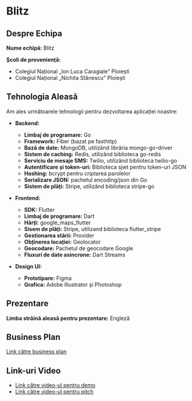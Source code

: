 # Blitz

## Despre Echipa

**Nume echipă:** Blitz

**Școli de proveniență:**

- Colegiul Național „Ion Luca Caragiale” Ploiești
- Colegiul Național „Nichita Stănescu” Ploiești

## Tehnologia Aleasă

Am ales următoarele tehnologii pentru dezvoltarea aplicației noastre:

- **Backend:**

  - **Limbaj de programare:** Go
  - **Framework:** Fiber (bazat pe fasthttp)
  - **Bază de date:** MongoDB, utilizând librăria mongo-go-driver
  - **Sistem de caching:** Redis, utilizând biblioteca go-redis
  - **Serviciu de mesaje SMS:** Twilio, utilizând biblioteca twilio-go
  - **Autentificare și token-uri:** Biblioteca sjwt pentru token-uri JSON
  - **Hashing:** bcrypt pentru criptarea parolelor
  - **Serializare JSON:** pachetul encoding/json din Go
  - **Sistem de plăți:** Stripe, utilizând biblioteca stripe-go

- **Frontend:**

  - **SDK:** Flutter
  - **Limbaj de programare:** Dart
  - **Hărți:** google_maps_flutter
  - **Sisem de plăți:** Stripe, utilizand biblioteca flutter_stripe
  - **Gestionarea stării:** Provider
  - **Obținerea locației:** Geolocator
  - **Geocodare:** Pachetul de geocodare Google
  - **Fluxuri de date asincrone:** Dart Streams

- **Design UI:**
  - **Prototipare:** Figma
  - **Grafica:** Adobe Illustrator și Photoshop

## Prezentare

**Limba străină aleasă pentru prezentare:** Engleză

## Business Plan

[Link către business plan](https://github.com/blitzappco/blitz/blob/main/livrabile/business_plan.pdf)

## Link-uri Video

- [Link către video-ul pentru demo](https://youtu.be/AglHXYypdfs)
- [Link către video-ul pentru pitch](https://youtu.be/wuUiw0F1gKA)

